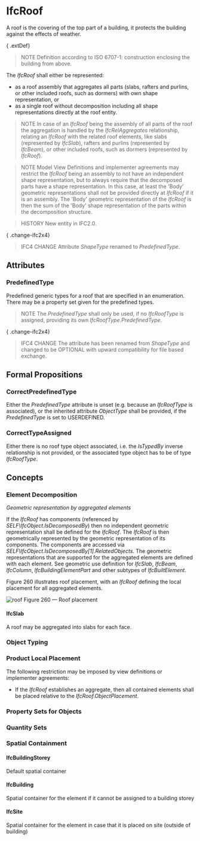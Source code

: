 # IfcRoof

A roof is the covering of the top part of a building, it protects the building against the effects of weather.<!-- end of definition -->

{ .extDef}
> NOTE  Definition according to ISO 6707-1: construction enclosing the building from above.

The _IfcRoof_ shall either be represented:

* as a roof assembly that aggregates all parts (slabs, rafters and purlins, or other included roofs, such as dormers) with own shape representation, or
* as a single roof without decomposition including all shape representations directly at the roof entity.

> NOTE  In case of an _IfcRoof_ being the assembly of all parts of the roof the aggregation is handled by the _IfcRelAggregates_ relationship, relating an _IfcRoof_ with the related roof elements, like slabs (represented by _IfcSlab_), rafters and purlins (represented by _IfcBeam_), or other included roofs, such as dormers (represented by _IfcRoof_).

> NOTE  Model View Definitions and implementer agreements may restrict the _IfcRoof_ being an assembly to not have an independent shape representation, but to always require that the decomposed parts have a shape representation. In this case, at least the 'Body' geometric representations shall not be provided directly at _IfcRoof_ if it is an assembly. The 'Body' geometric representation of the _IfcRoof_ is then the sum of the 'Body' shape representation of the parts within the decomposition structure.

> HISTORY  New entity in IFC2.0.

{ .change-ifc2x4}
> IFC4 CHANGE  Attribute _ShapeType_ renamed to _PredefinedType_.

## Attributes

### PredefinedType
Predefined generic types for a roof that are specified in an enumeration. There may be a property set given for the predefined types.
> NOTE  The _PredefinedType_ shall only be used, if no _IfcRoofType_ is assigned, providing its own _IfcRoofType.PredefinedType_.

{ .change-ifc2x4}
> IFC4 CHANGE The attribute has been renamed from _ShapeType_ and changed to be OPTIONAL with upward compatibility for file based exchange.

## Formal Propositions

### CorrectPredefinedType
Either the _PredefinedType_ attribute is unset (e.g. because an _IfcRoofType_ is associated), or the inherited attribute _ObjectType_ shall be provided, if the _PredefinedType_ is set to USERDEFINED.

### CorrectTypeAssigned
Either there is no roof type object associated, i.e. the _IsTypedBy_ inverse relationship is not provided, or the associated type object has to be of type _IfcRoofType_.

## Concepts

### Element Decomposition

_Geometric representation by aggregated elements_

If the _IfcRoof_ has components (referenced by _SELF\IfcObject.IsDecomposedBy_) then no independent geometric representation shall be defined for the _IfcRoof_. The _IfcRoof_ is then geometrically represented by the geometric representation of its components. The components are accessed via _SELF\IfcObject.IsDecomposedBy[1].RelatedObjects_. The geometric representations that are supported for the aggregated elements are defined with each element. See geometric use definition for _IfcSlab_, _IfcBeam_, _IfcColumn_, _IfcBuildingElementPart_ and other subtypes of _IfcBuiltElement_.

Figure 260 illustrates roof placement, with an _IfcRoof_ defining the local placement for all aggregated elements.


![roof](../../../../figures/ifcroof-layout1.gif)
Figure 260 — Roof placement

#### IfcSlab

A roof may be aggregated into slabs for each face.

### Object Typing



### Product Local Placement

The following restriction may be imposed by view definitions or implementer agreements:

* If the _IfcRoof_ establishes an aggregate, then all contained elements shall be placed relative to the _IfcRoof.ObjectPlacement_.

### Property Sets for Objects



### Quantity Sets



### Spatial Containment



#### IfcBuildingStorey

Default spatial container

#### IfcBuilding

Spatial container for the element if it cannot be assigned to a building storey

#### IfcSite

Spatial container for the element in case that it is placed on site (outside of building)

